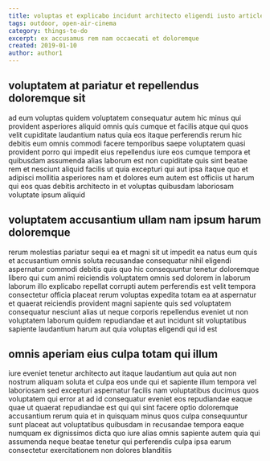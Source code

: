 ```yaml
---
title: voluptas et explicabo incidunt architecto eligendi iusto article 8100
tags: outdoor, open-air-cinema
category: things-to-do
excerpt: ex accusamus rem nam occaecati et doloremque
created: 2019-01-10
author: author1
---
```


## voluptatem at pariatur et repellendus doloremque sit

ad eum voluptas quidem voluptatem consequatur autem hic minus qui provident asperiores aliquid omnis quis cumque et facilis atque qui quos velit cupiditate laudantium natus quia eos itaque perferendis rerum hic debitis eum omnis commodi facere temporibus saepe voluptatem quasi provident porro qui impedit eius repellendus iure eos cumque tempora et quibusdam assumenda alias laborum est non cupiditate quis sint beatae rem et nesciunt aliquid facilis ut quia excepturi qui aut ipsa itaque quo et adipisci mollitia asperiores nam et dolores eum autem est officiis ut harum qui eos quas debitis architecto in et voluptas quibusdam laboriosam voluptate ipsum aliquid

## voluptatem accusantium ullam nam ipsum harum doloremque

rerum molestias pariatur sequi ea et magni sit ut impedit ea natus eum quis et accusantium omnis soluta recusandae consequatur nihil eligendi aspernatur commodi debitis quis quo hic consequuntur tenetur doloremque libero qui cum animi reiciendis voluptatem omnis sed dolorem in laborum laborum illo explicabo repellat corrupti autem perferendis est velit tempora consectetur officia placeat rerum voluptas expedita totam ea at aspernatur et quaerat reiciendis provident magni sapiente quis sed voluptatem consequatur nesciunt alias ut neque corporis repellendus eveniet ut non voluptatem laborum quidem repudiandae et aut incidunt sit voluptatibus sapiente laudantium harum aut quia voluptas eligendi qui id est

## omnis aperiam eius culpa totam qui illum

iure eveniet tenetur architecto aut itaque laudantium aut quia aut non nostrum aliquam soluta et culpa eos unde qui et sapiente illum tempora vel laboriosam sed excepturi aspernatur facilis nam voluptatibus ducimus quos voluptatem qui error at ad id consequatur eveniet eos repudiandae eaque quae ut quaerat repudiandae est qui qui sint facere optio doloremque accusantium rerum quia et in quisquam minus quos culpa consequuntur sunt placeat aut voluptatibus quibusdam in recusandae tempora eaque numquam ex dignissimos dicta quo iure alias omnis sapiente autem quia qui assumenda neque beatae tenetur qui perferendis culpa ipsa earum consectetur exercitationem non dolores blanditiis
